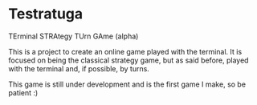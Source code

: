 Testratuga
==========

TErminal STRAtegy TUrn GAme (alpha)

This is a project to create an online game played with the terminal. It is focused on being the classical strategy game, but as said before, played with the terminal and, if possible, by turns.

This game is still under development and is the first game I make, so be patient :)
